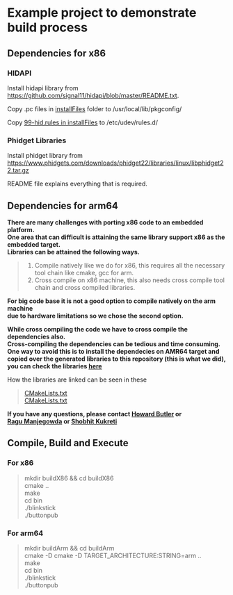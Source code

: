 # Example project to demonstrate build process

## Dependencies for x86

### HIDAPI
Install hidapi library from https://github.com/signal11/hidapi/blob/master/README.txt.

Copy .pc files in [installFiles](../master/installFiles) folder to /usr/local/lib/pkgconfig/

Copy [99-hid.rules in installFiles](../master/installFiles/99-hid.rules) to /etc/udev/rules.d/


### Phidget Libraries
Install phidget library from https://www.phidgets.com/downloads/phidget22/libraries/linux/libphidget22.tar.gz

README file explains everything that is required.


## Dependencies for arm64

**There are many challenges with porting x86 code to an embedded platform.  
One area that can difficult is attaining the same library support x86 as the embedded target.  
Libraries can be attained the following ways.**

> 1. Compile natively like we do for x86, this requires all the necessary tool chain like cmake, gcc for arm.  
> 2. Cross compile on x86 machine, this also needs cross compile tool chain and cross compiled libraries.  

**For big code base it is not a good option to compile natively on the arm machine  
due to hardware limitations so we chose the second option.**  

**While cross compiling the code we have to cross compile the dependencies also.  
Cross-compiling the dependencies can be tedious and time consuming.  
One way to avoid this is to install the dependecies on AMR64 target and copied over the generated
libraries to this repository (this is what we did), you can check the libraries [here](../master/src/exynosDDS)**  

How the libraries are linked can be seen in these
> [CMakeLists.txt](../master/src/buttonExynos/src/CMakeLists.txt)  
> [CMakeLists.txt](../master/src/libblinkstick/src/CMakeLists.txt)  

**If you have any questions, please contact [Howard Butler](h.butler@samsung.com) or  
[Ragu Manjegowda](r.manjegowda@samsung.com) or [Shobhit Kukreti](shobhit.k1@samsung.com)**  

## Compile, Build and Execute

### For x86
> mkdir buildX86 && cd buildX86  
> cmake ..  
> make  
> cd bin  
> ./blinkstick  
> ./buttonpub  

### For arm64
> mkdir buildArm && cd buildArm  
> cmake -D cmake -D TARGET_ARCHITECTURE:STRING=arm ..  
> make  
> cd bin  
> ./blinkstick  
> ./buttonpub  
